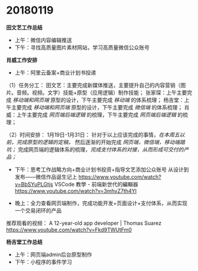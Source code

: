 # 20180119

**田文艺工作总结**
 - 上午：微信内容编辑推送
 - 下午：寻找高质量图片素材网站，学习高质量微信公众账号


**肖威工作安排**
- 上午：阿里云备案+商业计划书投递

（1）任务分工：
田文艺：主要完成新媒体推送，主要提升自己的内容营销（图片。音频。视频。文字）技能+原型（应用逻辑）制作技能；
张家琛：上午主要完成 *移动端和网页端* 原型的设计，下午主要完成 *移动端* 的体系梳理；
杨吉堂：上午主要完成 *移动端和网页端* 原型的设计，下午主要完成 *微信端* 的体系梳理；
肖  威：上午主要完成 *网页端后端逻辑* 的梳理，下午主要完成 *网页端后端逻辑* 的梳理；

（2）时间安排：
1月19日-1月31日：
针对于以上应该完成的事情，*在本周五以前，完成原型的逻辑的定稿，*
然后逐渐的开始完成 *网页端，微信端，移动端踏坑；*
完成网页端的逻辑体系的梳理，*完成支付体系的对接，从而形成可交付的产品；*

- 下午：思考工作战略方向+商业计划书投资+指导文艺添加公众账号
从设计到发布——微信作品诞生记上
https://www.youtube.com/watch?v=BbSYuPLGtjs
VSCode 教學 - 前端新世代的編輯器
https://www.youtube.com/watch?v=3mhvZ7th4YI

- 晚上：全力查看网页端制作，完成功能开发+页面设计+支付体系，从而实现一个交易闭环的产品


推荐观看的视频：
A 12-year-old app developer | Thomas Suarez
https://www.youtube.com/watch?v=Fkd9TWUtFm0

**杨吉堂工作总结**
 - 上午：网页端admin后台原型制作
 - 下午：小程序的事件学习

